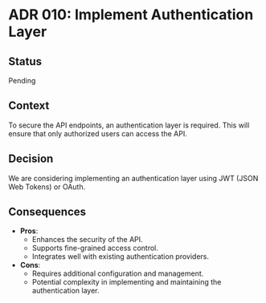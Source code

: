 # ADR 010: Implement Authentication Layer

## Status
Pending

## Context
To secure the API endpoints, an authentication layer is required. This will ensure that only authorized users can access the API.

## Decision
We are considering implementing an authentication layer using JWT (JSON Web Tokens) or OAuth.

## Consequences
- **Pros**:
  - Enhances the security of the API.
  - Supports fine-grained access control.
  - Integrates well with existing authentication providers.
- **Cons**:
  - Requires additional configuration and management.
  - Potential complexity in implementing and maintaining the authentication layer.
